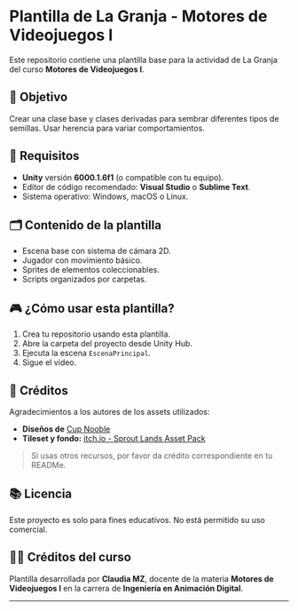 # Plantilla de La Granja - Motores de Videojuegos I

Este repositorio contiene una plantilla base para la actividad de La Granja del curso **Motores de Videojuegos I**. 

## 🎯 Objetivo

Crear una clase base y clases derivadas para sembrar diferentes tipos de semillas. Usar herencia para variar comportamientos.


## 🧩 Requisitos

- **Unity** versión **6000.1.6f1** (o compatible con tu equipo).
- Editor de código recomendado: **Visual Studio** o **Sublime Text**.
- Sistema operativo: Windows, macOS o Linux.

## 🗂️ Contenido de la plantilla

- Escena base con sistema de cámara 2D.
- Jugador con movimiento básico.
- Sprites de elementos coleccionables.
- Scripts organizados por carpetas.

## 🎮 ¿Cómo usar esta plantilla?

1. Crea tu repositorio usando esta plantilla.
2. Abre la carpeta del proyecto desde Unity Hub.
3. Ejecuta la escena `EscenaPrincipal`.
4. Sigue el video.

## 🧾 Créditos

Agradecimientos a los autores de los assets utilizados:

- **Diseños de** [Cup  Nooble](https://cupnooble.carrd.co/)
- **Tileset y fondo:** [itch.io - Sprout Lands Asset Pack](https://cupnooble.itch.io/sprout-lands-asset-pack) 


>Si usas otros recursos, por favor da crédito correspondiente en tu READMe.

## 📚 Licencia

Este proyecto es solo para fines educativos. No está permitido su uso comercial.

## 👩‍🏫 Créditos del curso

Plantilla desarrollada por **Claudia MZ**, docente de la materia **Motores de Videojuegos I** en la carrera de **Ingeniería en Animación Digital**.

---
